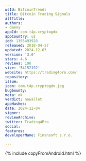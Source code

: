```yaml
---
wsId: BitcoinTrends
title: Bitcoin Trading Signals
altTitle: 
authors:
- danny
appId: com.t4p.cryptogdx
appCountry: us
idd: 1355493928
released: 2018-04-27
updated: 2024-12-03
version: '3.0'
stars: 4.6
reviews: 198
size: '54152192'
website: https://trading4pro.com/
repository: 
issue: 
icon: com.t4p.cryptogdx.jpg
bugbounty: 
meta: ok
verdict: nowallet
appHashes: 
date: 2024-12-04
signer: 
reviewArchive: 
twitter: Trading4Pro
social: 
features: 
developerName: Finansoft s.r.o.

---
```


{% include copyFromAndroid.html %}
